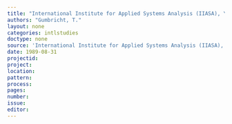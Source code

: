 ```yaml
---
title: "International Institute for Applied Systems Analysis (IIASA), Young Scientists´ Summer Program (YSSP)"
authors: "Gumbricht, T."
layout: none
categories: intlstudies
doctype: none
source: 'International Institute for Applied Systems Analysis (IIASA), Young Scientists´ Summer Program (YSSP)'
date: 1989-08-31
projectid:
project:
location:
pattern:
process:
pages:
number:
issue:
editor:
---
```

